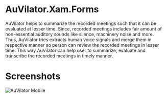 # AuVilator.Xam.Forms
AuVilator helps to summarize the recorded meetings such that it can be evaluated at lesser time. Since, recorded meetings includes fair amount of non-essential auditory sounds like silence, machinery noise and more. Thus, AuVilator tries extracts human voice signals and merge them in respective manner so person can review the recorded meetings in lesser time. This way AuVilator can help user to summarize, evaluate and transcribe the recorded meetings in timely manner.
# Screenshots
![AuVilator Mobile](https://am3pap003files.storage.live.com/y4mIHO8I17KDsZ_-KPkREk_JMcTH07Qr9GqU5IYLsz9Rg9KMRA7r2xQEMDNq-6qoBTYqpB4QQFB_sWN28b9tSlrcHPBE_FaLTlggZRp2EA0MiTXrxu2PNg3hQArkl4kFckup2AN_VCyVFMEzEKfoNzoerW2C0X99gcBLYFQjYloAxnTV1jtYkAL7UMon9ShItv2?width=738&height=642&cropmode=none)
